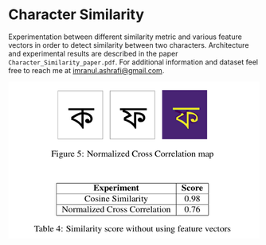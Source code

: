 # Character Similarity
Experimentation between different similarity metric and various feature vectors in order to detect similarity between two characters. Architecture and experimental results are described in the paper `Character_Similarity_paper.pdf`. For additional information and dataset feel free to reach me at <imranul.ashrafi@gmail.com>.

<img src="character-similarity.png"/>
